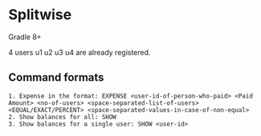 # Splitwise
Gradle 8+

4 users u1 u2 u3 u4 are already registered.

Command formats
----
```
1. Expense in the format: EXPENSE <user-id-of-person-who-paid> <Paid Amount> <no-of-users> <space-separated-list-of-users> <EQUAL/EXACT/PERCENT> <space-separated-values-in-case-of-non-equal>
2. Show balances for all: SHOW
3. Show balances for a single user: SHOW <user-id>
```


